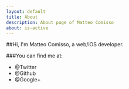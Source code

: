 ```yaml
---
layout: default
title: About
description: About page of Matteo Comisso
about: is-active
---
```

##Hi, I'm Matteo Comisso, a web/iOS developer.

###You can find me at:

- @Twitter
- @Github
- @Google+
